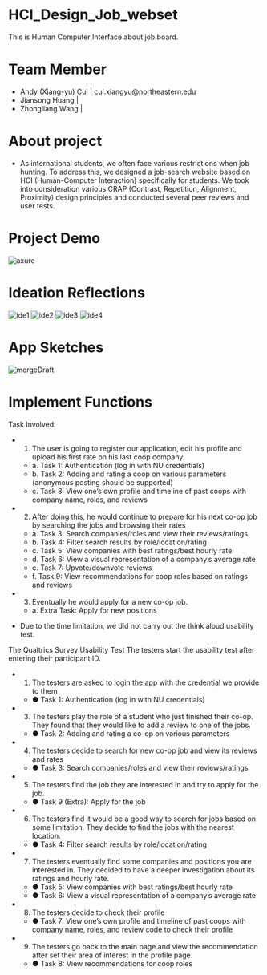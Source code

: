 # HCI_Design_Job_webset
This is Human Computer Interface about job board.

# Team Member
- Andy (Xiang-yu) Cui | cui.xiangyu@northeastern.edu
- Jiansong Huang | 
- Zhongliang Wang |  

# About project 
- As international students, we often face various restrictions when job hunting. To address this, we designed a job-search website based on HCI (Human-Computer Interaction) specifically for students. We took into consideration various CRAP (Contrast, Repetition, Alignment, Proximity) design principles and conducted several peer reviews and user tests.

# Project Demo 
![axure](https://github.com/AndyFCui/HCI_Design_Job_website/assets/10085168/a2d6fafe-6095-4044-a735-76a3302adb99)

# Ideation Reflections

![ide1](https://github.com/AndyFCui/HCI_Design_Job_website/assets/10085168/d74a1a2d-17f5-431b-9170-cb1406a2fa16)
![ide2](https://github.com/AndyFCui/HCI_Design_Job_website/assets/10085168/1ca1441f-5fdf-485f-9c75-498689bd8026)
![ide3](https://github.com/AndyFCui/HCI_Design_Job_website/assets/10085168/38c2d079-b37e-4476-8861-0a7920ec4d03)
![ide4](https://github.com/AndyFCui/HCI_Design_Job_website/assets/10085168/30f20f26-ab53-4d37-ae67-ace18832b5e0)


# App Sketches
![mergeDraft](https://github.com/AndyFCui/HCI_Design_Job_website/assets/10085168/cb6857a2-3d14-4b84-93ed-54e7030ff668)


# Implement Functions
Task Involved:
- 1.	The user is going to register our application, edit his profile and upload his first rate on his last coop company.
  - a.	Task 1: Authentication (log in with NU credentials)
  - b.	Task 2: Adding and rating a coop on various parameters (anonymous posting should be supported)
  - c.	Task 8: View one’s own profile and timeline of past coops with company name, roles, and reviews
- 2.	After doing this, he would continue to prepare for his next co-op job by searching the jobs and browsing their rates
  - a.	Task 3: Search companies/roles and view their reviews/ratings
  - b.	Task 4: Filter search results by role/location/rating
  - c.	Task 5: View companies with best ratings/best hourly rate
  - d.	Task 6: View a visual representation of a company’s average rate
  - e.	Task 7: Upvote/downvote reviews
  - f.	Task 9: View recommendations for coop roles based on ratings and reviews
- 3.	Eventually he would apply for a new co-op job.
  - a.	Extra Task: Apply for new positions
* Due to the time limitation, we did not carry out the think aloud usability test.

The Qualtrics Survey Usability Test
The testers start the usability test after entering their participant ID.
- 1.	The testers are asked to login the app with the credential we provide to them
  - ●	Task 1: Authentication (log in with NU credentials)
- 3.	The testers play the role of a student who just finished their co-op. They found that they would like to add a review to one of the jobs.
  - ●	Task 2: Adding and rating a co-op on various parameters
- 4.	The testers decide to search for new co-op job and view its reviews and rates
  - ●	Task 3: Search companies/roles and view their reviews/ratings
- 5.	The testers find the job they are interested in and try to apply for the job.
  - ●	Task 9 (Extra): Apply for the job
- 6.	The testers find it would be a good way to search for jobs based on some limitation. They  decide to find the jobs with the nearest location.
  - ●	Task 4: Filter search results by role/location/rating
- 7.	The testers eventually find some companies and positions you are interested in. They decided to have a deeper investigation about its ratings and hourly rate. 
  - ●	Task 5: View companies with best ratings/best hourly rate
  - ●	Task 6: View a visual representation of a company’s average rate
- 8.	The testers decide to check their profile
  - ●	Task 7: View one’s own profile and timeline of past coops with company name, roles, and review code to check their profile
- 9.	The testers go back to the main page and view the recommendation after set their area of interest in the profile page.
  - ●	Task 8: View recommendations for coop roles
